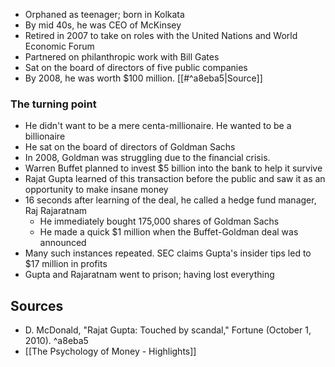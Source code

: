 - Orphaned as teenager; born in Kolkata
- By mid 40s, he was CEO of McKinsey
- Retired in 2007 to take on roles with the United Nations and World Economic Forum
- Partnered on philanthropic work with Bill Gates
- Sat on the board of directors of five public companies
- By 2008, he was worth $100 million. [[#^a8eba5|Source]]

### The turning point
- He didn't want to be a mere centa-millionaire. He wanted to be a billionaire
- He sat on the board of directors of Goldman Sachs
- In 2008, Goldman was struggling due to the financial crisis.
- Warren Buffet planned to invest $5 billion into the bank to help it survive
- Rajat Gupta learned of this transaction before the public and saw it as an opportunity to make insane money
- 16 seconds after learning of the deal, he called a hedge fund manager, Raj Rajaratnam
	- He immediately bought 175,000 shares of Goldman Sachs
	- He made a quick $1 million when the Buffet-Goldman deal was announced
- Many such instances repeated. SEC claims Gupta's insider tips led to $17 million in profits
- Gupta and Rajaratnam went to prison; having lost everything

## Sources
- D. McDonald, "Rajat Gupta: Touched by scandal," Fortune (October 1, 2010). ^a8eba5
- [[The Psychology of Money - Highlights]]